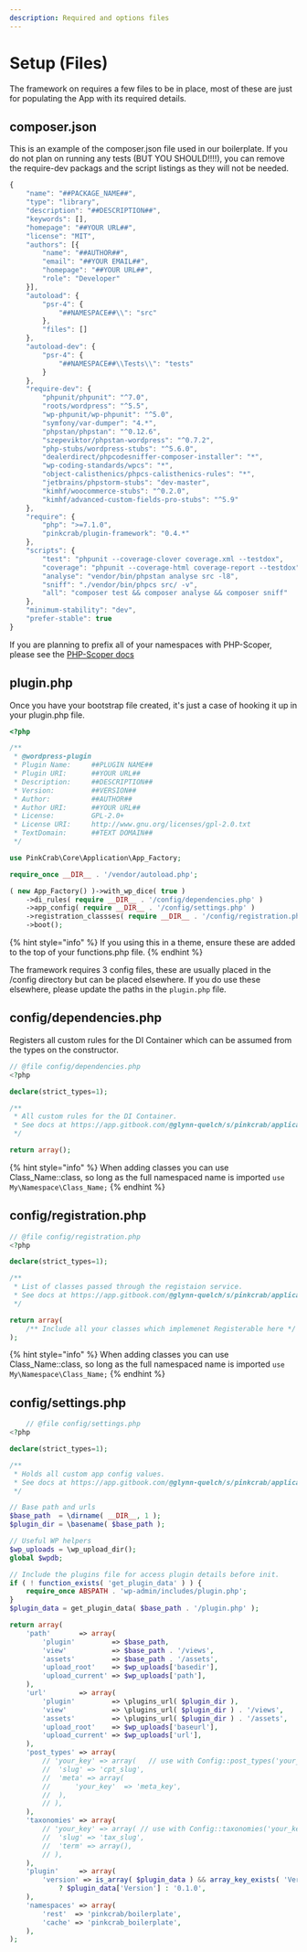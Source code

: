 ```yaml
---
description: Required and options files
---
```


# Setup \(Files\)

The framework on requires a few files to be in place, most of these are just for populating the App with its required details.

## composer.json

This is an example of the composer.json file used in our boilerplate. If you do not plan on running any tests \(BUT YOU SHOULD!!!!\), you can remove the require-dev packags and the script listings as they will not be needed.

```javascript
{
    "name": "##PACKAGE_NAME##",
    "type": "library",
    "description": "##DESCRIPTION##",
    "keywords": [],
    "homepage": "##YOUR URL##",
    "license": "MIT",
    "authors": [{
        "name": "##AUTHOR##",
        "email": "##YOUR EMAIL##",
        "homepage": "##YOUR URL##",
        "role": "Developer"
    }],
    "autoload": {
        "psr-4": {
            "##NAMESPACE##\\": "src"
        },
        "files": []
    },
    "autoload-dev": {
        "psr-4": {
            "##NAMESPACE##\\Tests\\": "tests"
        }
    },
    "require-dev": {
        "phpunit/phpunit": "^7.0",
        "roots/wordpress": "^5.5",
        "wp-phpunit/wp-phpunit": "^5.0",
        "symfony/var-dumper": "4.*",
        "phpstan/phpstan": "^0.12.6",
        "szepeviktor/phpstan-wordpress": "^0.7.2",
        "php-stubs/wordpress-stubs": "^5.6.0",
        "dealerdirect/phpcodesniffer-composer-installer": "*",
        "wp-coding-standards/wpcs": "*",
        "object-calisthenics/phpcs-calisthenics-rules": "*",
        "jetbrains/phpstorm-stubs": "dev-master",
        "kimhf/woocommerce-stubs": "^0.2.0",
        "kimhf/advanced-custom-fields-pro-stubs": "^5.9"
    },
    "require": {
        "php": ">=7.1.0",
        "pinkcrab/plugin-framework": "0.4.*"
    },
    "scripts": {
        "test": "phpunit --coverage-clover coverage.xml --testdox",
        "coverage": "phpunit --coverage-html coverage-report --testdox",
        "analyse": "vendor/bin/phpstan analyse src -l8",
        "sniff": "./vendor/bin/phpcs src/ -v",
        "all": "composer test && composer analyse && composer sniff"
    },
    "minimum-stability": "dev",
    "prefer-stable": true
}
```

If you are planning to prefix all of your namespaces with PHP-Scoper, please see the [PHP-Scoper docs](application/php-scoper.md)

## plugin.php

Once you have your bootstrap file created, it's just a case of hooking it up in your plugin.php file.

```php
<?php

/**
 * @wordpress-plugin
 * Plugin Name:     ##PLUGIN NAME##
 * Plugin URI:      ##YOUR URL##
 * Description:     ##DESCRIPTION##
 * Version:         ##VERSION##
 * Author:          ##AUTHOR##
 * Author URI:      ##YOUR URL##
 * License:         GPL-2.0+
 * License URI:     http://www.gnu.org/licenses/gpl-2.0.txt
 * TextDomain:      ##TEXT DOMAIN##
 */

use PinkCrab\Core\Application\App_Factory;

require_once __DIR__ . '/vendor/autoload.php';

( new App_Factory() )->with_wp_dice( true )
	->di_rules( require __DIR__ . '/config/dependencies.php' )
	->app_config( require __DIR__ . '/config/settings.php' )
	->registration_classses( require __DIR__ . '/config/registration.php' )
	->boot();
```

{% hint style="info" %}
If you using this in a theme, ensure these are added to the top of your functions.php file.
{% endhint %}

The framework requires 3 config files, these are usually placed in the /config directory but can be placed elsewhere. If you do use these elsewhere, please update the paths in the ```plugin.php``` file.

## config/dependencies.php 

Registers all custom rules for the DI Container which can be assumed from the types on the constructor.

```php
// @file config/dependencies.php
<?php

declare(strict_types=1);

/**
 * All custom rules for the DI Container.
 * See docs at https://app.gitbook.com/@glynn-quelch/s/pinkcrab/application/dependency-injection
 */

return array();
```
{% hint style="info" %}
When adding classes you can use Class_Name::class, so long as the full namespaced name is imported ```use My\Namespace\Class_Name;```
{% endhint %}

## config/registration.php

```php
// @file config/registration.php
<?php

declare(strict_types=1);

/**
 * List of classes passed through the registaion service.
 * See docs at https://app.gitbook.com/@glynn-quelch/s/pinkcrab/application/registration
 */

return array(
	/** Include all your classes which implemenet Registerable here */
);

```
{% hint style="info" %}
When adding classes you can use Class_Name::class, so long as the full namespaced name is imported ```use My\Namespace\Class_Name;```
{% endhint %}

## config/settings.php

```php
    // @file config/settings.php
<?php

declare(strict_types=1);

/**
 * Holds all custom app config values.
 * See docs at https://app.gitbook.com/@glynn-quelch/s/pinkcrab/application/app_config
 */

// Base path and urls
$base_path  = \dirname( __DIR__, 1 );
$plugin_dir = \basename( $base_path );

// Useful WP helpers
$wp_uploads = \wp_upload_dir();
global $wpdb;

// Include the plugins file for access plugin details before init.
if ( ! function_exists( 'get_plugin_data' ) ) {
	require_once ABSPATH . 'wp-admin/includes/plugin.php';
}
$plugin_data = get_plugin_data( $base_path . '/plugin.php' );

return array(
	'path'       => array(
		'plugin'         => $base_path,
		'view'           => $base_path . '/views',
		'assets'         => $base_path . '/assets',
		'upload_root'    => $wp_uploads['basedir'],
		'upload_current' => $wp_uploads['path'],
	),
	'url'        => array(
		'plugin'         => \plugins_url( $plugin_dir ),
		'view'           => \plugins_url( $plugin_dir ) . '/views',
		'assets'         => \plugins_url( $plugin_dir ) . '/assets',
		'upload_root'    => $wp_uploads['baseurl'],
		'upload_current' => $wp_uploads['url'],
	),
	'post_types' => array(
		// 'your_key' => array(   // use with Config::post_types('your_key')
		// 	'slug' => 'cpt_slug',
		// 	'meta' => array(
		// 		'your_key'  => 'meta_key',
		// 	),
		// ),
	),
	'taxonomies' => array(
		// 'your_key' => array( // use with Config::taxonomies('your_key')
		// 	'slug' => 'tax_slug',
		// 	'term' => array(),
		// ),
	),
	'plugin'     => array(
		'version' => is_array( $plugin_data ) && array_key_exists( 'Version', $plugin_data )
			? $plugin_data['Version'] : '0.1.0',
	),
	'namespaces' => array(
		'rest'  => 'pinkcrab/boilerplate',
		'cache' => 'pinkcrab_boilerplate',
	),
);
```
